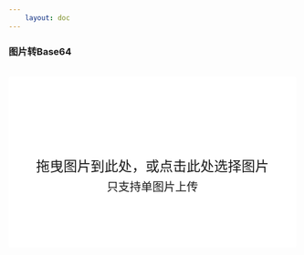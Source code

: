 ```yaml
---
    layout: doc
---
```


### 图片转Base64
<br>
<div class="file-area"
    @click="onFileClick"
    @drop="onFileDrop"
    @dragover.prevent
    @dragenter.prevent
></div>
<input type="file" ref="fileInput" hidden accept="image/png, image/jpeg" @change="onFileChange" />
<br>
<CodeArea :code="baseCode"></CodeArea>

<script setup lang='ts'>
    import { ref } from 'vue';
    import CodeArea from '../../../components/CodeArea.vue';

    const fileInput = ref(null);
    const baseCode = ref('');

    const onFileClick = () => {
        const event: MouseEvent = new MouseEvent('click');
        fileInput.value.dispatchEvent( event );
    }

    const onFileChange = ( evt: Event ) => {
        encode( evt.target.files );
    }

    const onFileDrop = ( evt: Event ) => {
        event.preventDefault();
        encode( evt.dataTransfer.files );
    }

    const encode = ( files: FileList ) => {
        const file: File = files[0];
        const reader: FileReader = new FileReader();
        reader.readAsDataURL( file );
        reader.onload = ( e: Event ) => {
            baseCode.value = e.target.result;
        }
    }

</script>

<style scoped>
    .file-area {
        width: 100%;
        height: 300px;
        box-sizing: border-box;
        padding: 140px 20px;
        background: field url(/icons/image-upload.svg) no-repeat center 60px;
        background-size: 64px;
        border-radius: 4px;
        cursor: pointer;
        font-size: 24px;
        line-height: 36px;
        text-align: center;
    }
    .file-area::before {
        display: block;
        content: '拖曳图片到此处，或点击此处选择图片';
    }
    .file-area::after {
        display: block;
        content: '只支持单图片上传';
        font-size: 20px;
    }
</style>